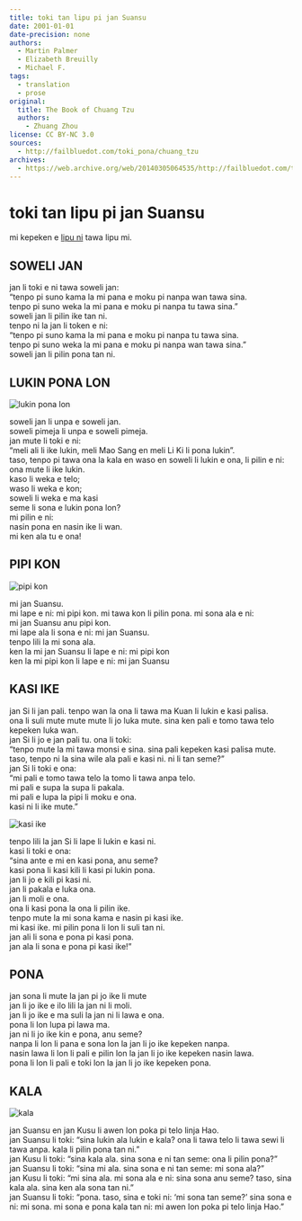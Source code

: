```yaml
---
title: toki tan lipu pi jan Suansu
date: 2001-01-01
date-precision: none
authors:
  - Martin Palmer
  - Elizabeth Breuilly
  - Michael F.
tags:
  - translation
  - prose
original:
  title: The Book of Chuang Tzu
  authors:
    - Zhuang Zhou
license: CC BY-NC 3.0
sources:
  - http://failbluedot.com/toki_pona/chuang_tzu
archives:
  - https://web.archive.org/web/20140305064535/http://failbluedot.com/toki_pona/chuang_tzu
---
```


# toki tan lipu pi jan Suansu

mi kepeken e [lipu ni](https://web.archive.org/web/20140305064535/http://www.amazon.com/o/ASIN/0140194886/002-9511736-1387259?SubscriptionId=0AM07842GGE1QVDN6KR2) tawa lipu mi.

## SOWELI JAN

jan li toki e ni tawa soweli jan: \
“tenpo pi suno kama la mi pana e moku pi nanpa wan tawa sina. \
tenpo pi suno weka la mi pana e moku pi nanpa tu tawa sina.” \
soweli jan li pilin ike tan ni. \
tenpo ni la jan li token e ni: \
“tenpo pi suno kama la mi pana e moku pi nanpa tu tawa sina. \
tenpo pi suno weka la mi pana e moku pi nanpa wan tawa sina.” \
soweli jan li pilin pona tan ni.

## LUKIN PONA LON

![lukin pona lon](https://web.archive.org/web/20140305064535im_/http://failbluedot.com/images/chinese_beauty.jpg)

soweli jan li unpa e soweli jan. \
soweli pimeja li unpa e soweli pimeja. \
jan mute li toki e ni: \
“meli ali li ike lukin, meli Mao Sang en meli Li Ki li pona lukin”. \
taso, tenpo pi tawa ona la kala en waso en soweli li lukin e ona, li pilin e ni: \
ona mute li ike lukin. \
kaso li weka e telo; \
waso li weka e kon; \
soweli li weka e ma kasi \
seme li sona e lukin pona lon? \
mi pilin e ni: \
nasin pona en nasin ike li wan. \
mi ken ala tu e ona!

## PIPI KON

![pipi kon](https://web.archive.org/web/20140305064535im_/http://failbluedot.com/images/butterfly.jpg)

mi jan Suansu. \
mi lape e ni: mi pipi kon. mi tawa kon li pilin pona. mi sona ala e ni: \
mi jan Suansu anu pipi kon. \
mi lape ala li sona e ni: mi jan Suansu. \
tenpo lili la mi sona ala. \
ken la mi jan Suansu li lape e ni: mi pipi kon \
ken la mi pipi kon li lape e ni: mi jan Suansu

## KASI IKE

jan Si li jan pali. tenpo wan la ona li tawa ma Kuan li lukin e kasi palisa. \
ona li suli mute mute mute li jo luka mute. sina ken pali e tomo tawa telo kepeken luka wan. \
jan Si li jo e jan pali tu. ona li toki: \
“tenpo mute la mi tawa monsi e sina. sina pali kepeken kasi palisa mute. \
taso, tenpo ni la sina wile ala pali e kasi ni. ni li tan seme?” \
jan Si li toki e ona: \
“mi pali e tomo tawa telo la tomo li tawa anpa telo. \
mi pali e supa la supa li pakala. \
mi pali e lupa la pipi li moku e ona. \
kasi ni li ike mute.”

![kasi ike](https://web.archive.org/web/20140305064535im_/http://failbluedot.com/images/old_tree.jpg)

tenpo lili la jan Si li lape li lukin e kasi ni. \
kasi li toki e ona: \
“sina ante e mi en kasi pona, anu seme? \
kasi pona li kasi kili li kasi pi lukin pona. \
jan li jo e kili pi kasi ni. \
jan li pakala e luka ona. \
jan li moli e ona. \
ona li kasi pona la ona li pilin ike. \
tenpo mute la mi sona kama e nasin pi kasi ike. \
mi kasi ike. mi pilin pona li lon li suli tan ni. \
jan ali li sona e pona pi kasi pona. \
jan ala li sona e pona pi kasi ike!”

## PONA

jan sona li mute la jan pi jo ike li mute \
jan li jo ike e ilo lili la jan ni li moli. \
jan li jo ike e ma suli la jan ni li lawa e ona. \
pona li lon lupa pi lawa ma. \
jan ni li jo ike kin e pona, anu seme? \
nanpa li lon li pana e sona lon la jan li jo ike kepeken nanpa. \
nasin lawa li lon li pali e pilin lon la jan li jo ike kepeken nasin lawa. \
pona li lon li pali e toki lon la jan li jo ike kepeken pona.

## KALA

![kala](https://web.archive.org/web/20140305064535im_/http://failbluedot.com/images/3worlds.jpg)

jan Suansu en jan Kusu li awen lon poka pi telo linja Hao. \
jan Suansu li toki: “sina lukin ala lukin e kala? ona li tawa telo li tawa sewi li tawa anpa. kala li pilin pona tan ni.” \
jan Kusu li toki: “sina kala ala. sina sona e ni tan seme: ona li pilin pona?” \
jan Suansu li toki: “sina mi ala. sina sona e ni tan seme: mi sona ala?” \
jan Kusu li toki: “mi sina ala. mi sona ala e ni: sina sona anu seme? taso, sina kala ala. sina ken ala sona tan ni.” \
jan Suansu li toki: “pona. taso, sina e toki ni: ‘mi sona tan seme?’ sina sona e ni: mi sona. mi sona e pona kala tan ni: mi awen lon poka pi telo linja Hao.”
